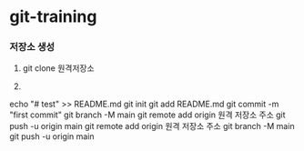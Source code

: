 # git-training

### 저장소 생성

1. git clone 원격저장소

2. 
  echo "# test" >> README.md
  git init
  git add README.md
  git commit -m "first commit"
  git branch -M main
  git remote add origin 원격 저장소 주소
  git push -u origin main
  git remote add origin 원격 저장소 주소
  git branch -M main
  git push -u origin main

